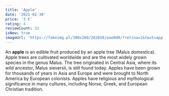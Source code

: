 ```yaml
---
title: 'Apple'
date: '2021-01-30'
price: '3 €'
rating: 4
reviewCount: 32
isNew: true
imageUrl: 'https://fakeimg.pl/300x200/282828/eae0d0/?retina=1&text=apple%20picture'
---
```


An **apple** is an edible fruit produced by an apple tree (Malus domestica). Apple trees are cultivated worldwide and are the most widely grown species in the genus Malus. The tree originated in Central Asia, where its wild ancestor, Malus sieversii, is still found today. Apples have been grown for thousands of years in Asia and Europe and were brought to North America by European colonists. Apples have religious and mythological significance in many cultures, including Norse, Greek, and European Christian tradition.
